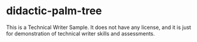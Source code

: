 # didactic-palm-tree
This is a Technical Writer Sample. It does not have any license, and it is just for demonstration of technical writer skills and assessments. 
